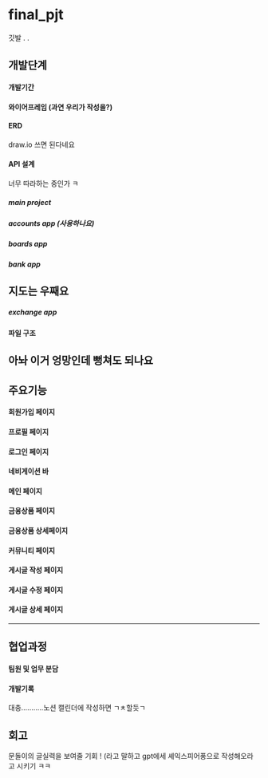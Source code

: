 # final_pjt
깃발 . .
## 개발단계 
#### 개발기간
#### 와이어프레임 (과연 우리가 작성을?)
#### ERD  
draw.io 쓰면 된다네요 
#### API 설계 
너무 따라하는 중인가 ㅋ 
##### main project 
##### accounts app (사용하나요)
##### boards app
##### bank app 

## 지도는 우째요

##### exchange app 
#### 파일 구조

아놔 이거 엉망인데 뻥쳐도 되나요
------------
## 주요기능

#### 회원가입 페이지
#### 프로필 페이지
#### 로그인 페이지
#### 네비게이션 바
#### 메인 페이지
#### 금융상품 페이지
#### 금융상품 상세페이지
#### 커뮤니티 페이지
#### 게시글 작성 페이지
#### 게시글 수정 페이지
#### 게시글 상세 페이지
-----------
## 협업과정

#### 팀원 및 업무 분담
#### 개발기록

대충...........노션 캘린더에 작성하면 ㄱㅊ할듯ㄱ 

## 회고
문돌이의 글실력을 보여줄 기회 ! 
(라고 말하고 gpt에세 셰익스피어풍으로 작성해오라고 시키기 ㅋㅋ 
